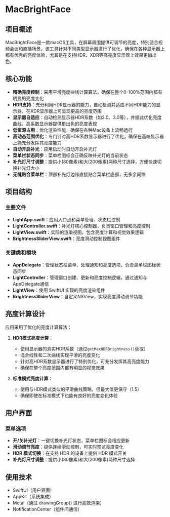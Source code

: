 # MacBrightFace

## 项目概述
MacBrightFace是一款macOS工具，在屏幕周围提供可调节的亮度，特别适合视频会议和直播场景。该工具针对不同类型显示器进行了优化，确保在各种显示器上都有优秀的亮度体验，尤其是在支持HDR、XDR等高亮度显示器上效果更加出色。

## 核心功能
- **精确亮度控制**：采用平滑亮度曲线计算算法，确保在整个0-100%范围内都有明显的亮度变化
- **HDR支持**：充分利用HDR显示器的能力，自动检测并适应不同HDR能力的显示器，在XDR显示器上可呈现更高的亮度范围
- **显示器自适应**：自动检测显示器HDR系数（如2.0、3.0等），并据此优化亮度曲线，高系数显示器提供更出色的亮度表现
- **低资源占用**：优化渲染性能，确保在各种Mac设备上流畅运行
- **高动态范围优化**：专门针对高HDR系数显示器进行了优化，确保在高端显示器上能充分发挥其亮度能力
- **自动开启补光**：应用启动时自动开启补光灯
- **菜单栏状态同步**：菜单栏图标会正确反映补光灯的当前状态
- **补光灯尺寸调整**：提供小(80像素)和大(200像素)两种尺寸选择，方便快速切换补光灯大小
- **无缝贴合菜单栏**：顶部补光灯边缘直接贴合菜单栏底部，无多余间隙

## 项目结构

### 主要文件
- **LightApp.swift**：应用入口点和菜单管理、状态栏控制
- **LightController.swift**：补光灯核心控制器，负责窗口管理和亮度控制
- **LightView.swift**：实际的渲染视图，包含亮度计算和视觉效果逻辑
- **BrightnessSliderView.swift**：亮度滑动控制视图组件

### 关键类和模块
- **AppDelegate**：管理状态栏菜单、处理通知和亮度选项，负责菜单栏图标状态同步
- **LightController**：管理窗口创建、更新和亮度控制逻辑，通过通知与AppDelegate通信
- **LightView**：使用 SwiftUI 实现的亮度渲染组件
- **BrightnessSliderView**：自定义NSView，实现亮度滑动调节功能

## 亮度计算设计

应用采用了优化的亮度计算算法：

1. **HDR模式亮度计算**：
   - 使用显示器的真实HDR系数（通过`getMaxHDRBrightness()`获取）
   - 混合线性和二次曲线实现平滑的亮度变化
   - 针对高HDR系数显示器进行了特别优化，可充分发挥其高亮度能力
   - 确保在整个亮度范围内都有明显的视觉效果

2. **标准模式亮度计算**：
   - 使用与HDR模式类似的平滑曲线策略，但最大值更保守（1.5）
   - 确保即使在标准模式下也能有良好的亮度变化体验

## 用户界面

### 菜单选项
- **开/关补光灯**：一键切换补光灯状态，菜单栏图标会相应更新
- **滑动调节亮度**：提供连续滑动控制，可实时预览亮度变化
- **HDR 模式切换**：在支持 HDR 的设备上提供 HDR 模式开关
- **补光灯尺寸调整**：提供小(80像素)和大(200像素)两种尺寸选择

## 使用技术
- SwiftUI（用户界面）
- AppKit（系统集成）
- Metal（通过 drawingGroup() 进行高效渲染）
- NotificationCenter（组件间通信）